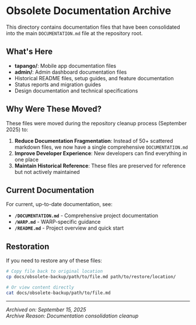 # Obsolete Documentation Archive

This directory contains documentation files that have been consolidated into the main `DOCUMENTATION.md` file at the repository root.

## What's Here

- **tapango/**: Mobile app documentation files
- **admin/**: Admin dashboard documentation files  
- Historical README files, setup guides, and feature documentation
- Status reports and migration guides
- Design documentation and technical specifications

## Why Were These Moved?

These files were moved during the repository cleanup process (September 2025) to:

1. **Reduce Documentation Fragmentation**: Instead of 50+ scattered markdown files, we now have a single comprehensive `DOCUMENTATION.md`
2. **Improve Developer Experience**: New developers can find everything in one place
3. **Maintain Historical Reference**: These files are preserved for reference but not actively maintained

## Current Documentation

For current, up-to-date documentation, see:
- **`/DOCUMENTATION.md`** - Comprehensive project documentation
- **`/WARP.md`** - WARP-specific guidance
- **`/README.md`** - Project overview and quick start

## Restoration

If you need to restore any of these files:

```bash
# Copy file back to original location
cp docs/obsolete-backup/path/to/file.md path/to/restore/location/

# Or view content directly
cat docs/obsolete-backup/path/to/file.md
```

---

*Archived on: September 15, 2025*  
*Archive Reason: Documentation consolidation cleanup*
